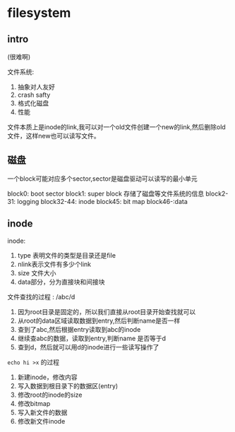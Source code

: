 # filesystem
## intro
(很难啊)

文件系统:
1. 抽象对人友好
2. crash safty
3. 格式化磁盘
4. 性能

文件本质上是inode的link,我可以对一个old文件创建一个new的link,然后删除old文件，这样new也可以读写文件。

## 磁盘

一个block可能对应多个sector,sector是磁盘驱动可以读写的最小单元

block0: boot sector
block1: super block 存储了磁盘等文件系统的信息
block2-31: logging
block32-44: inode
block45: bit map
block46-:data


## inode 
inode:
1. type 表明文件的类型是目录还是file
2. nlink表示文件有多少个link
3. size 文件大小
4. data部分，分为直接块和间接块

文件查找的过程 : /abc/d
1. 因为root目录是固定的，所以我们直接从root目录开始查找就可以
2. 从root的data区域读取数据到entry,然后判断name是否一样
3. 查到了abc,然后根据entry读取到abc的inode
4. 继续查abc的数据，读取到entry,判断name 是否等于d
5. 查到d，然后就可以用d的inode进行一些读写操作了

`echo hi >x` 的过程
1. 新建inode，修改内容
2. 写入数据到根目录下的数据区(entry)
3. 修改root的inode的size
4. 修改bitmap
5. 写入新文件的数据
6. 修改新文件inode


